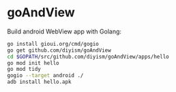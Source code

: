# goAndView

Build android WebView app with Golang:

```bash
go install gioui.org/cmd/gogio
go get github.com/diyism/goAndView
cd $GOPATH/src/github.com/diyism/goAndView/apps/hello
go mod init hello
go mod tidy
gogio --target android ./
adb install hello.apk
```
